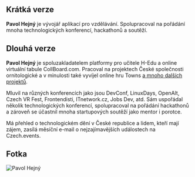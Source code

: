 ## Krátká verze

**Pavol Hejný** je vývojář aplikací pro vzdělávání. 
Spolupracoval na pořádání mnoha technologických konferencí, hackathonů a soutěží.

## Dlouhá verze

**Pavol Hejný** je spoluzakladatelem platformy pro učitele H-Edu a online virtuální tabule CollBoard.com. Pracoval na projektech České společnosti ornitologické a v minulosti také vyvíjel online hru Towns [a mnoho dalších projektů](https://github.com/hejny?tab=repositories).

Mluvil na různých konferencích jako jsou DevConf, LinuxDays, OpenAlt, Czech VR Fest, Frontendisti, ITnetwork.cz, Jobs Dev, atd.
Sám uspořádal několik technologických konferencí, spolupracoval na pořádání hackathonů a zároveň se účastnil mnoha startupových soutěží jako mentor i porotce.

Má přehled o technologickém dění v České republice a lidem, kteří mají zájem, zasílá měsíční e-mail o nejzajímavějších událostech na Czech.events.

## Fotka

![Pavol Hejný](https://www.gravatar.com/avatar/10bceb8965947164502b4e7b3314733d?s=256)
